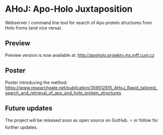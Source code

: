 # AHoJ: Apo-Holo Juxtaposition

Webserver / command line tool for search of Apo protein structures from Holo froms (and vice versa).

## Preview

Preview version is now available at: http://apoholo.projekty.ms.mff.cuni.cz

## Poster

Poster introducing the method: https://www.researchgate.net/publication/359512815_AHoJ_Rapid_tailored_search_and_retrieval_of_apo_and_holo_protein_structures

## Future updates

The project will be released soon as open source on GutHub. :star: or follow for further updates.
